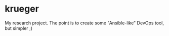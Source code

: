# krueger
My research project. The point is to create some "Ansible-like" DevOps tool, but simpler ;)
